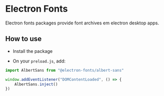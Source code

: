 # Electron Fonts

Electron fonts packages provide font archives em electron desktop apps.

## How to use

* Install the package

* On your `preload.js`, add:

```ts
import AlbertSans from "@electron-fonts/albert-sans"

window.addEventListener("DOMContentLoaded", () => {
    AlbertSans.inject()
})
```